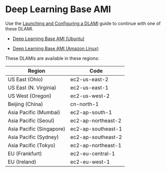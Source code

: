 # Deep Learning Base AMI<a name="base"></a>

Use the [Launching and Configuring a DLAMI](launch-config.md) guide to continue with one of these DLAMI\.

+ [Deep Learning Base AMI \(Ubuntu\)](https://aws.amazon.com/marketplace/pp/B077GCZ4GR)

+ [Deep Learning Base AMI \(Amazon Linux\)](https://aws.amazon.com/marketplace/pp/B077GFM7L7)

These DLAMIs are available in these regions:


| Region | Code | 
| --- | --- | 
| US East \(Ohio\) | ec2\-us\-east\-2 | 
| US East \(N\. Virginia\) | ec2\-us\-east\-1 | 
| US West \(Oregon\) | ec2\-us\-west\-2 | 
| Beijing \(China\) | cn\-north\-1 | 
| Asia Pacific \(Mumbai\) | ec2\-ap\-south\-1 | 
| Asia Pacific \(Seoul\) | ec2\-ap\-northeast\-2 | 
| Asia Pacific \(Singapore\) | ec2\-ap\-southeast\-1 | 
| Asia Pacific \(Sydney\) | ec2\-ap\-southeast\-2 | 
| Asia Pacific \(Tokyo\) | ec2\-ap\-northeast\-1 | 
| EU \(Frankfurt\) | ec2\-eu\-central\-1 | 
| EU \(Ireland\) | ec2\-eu\-west\-1 | 